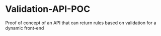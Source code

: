 # Validation-API-POC
Proof of concept of an API that can return rules based on validation for a dynamic front-end
